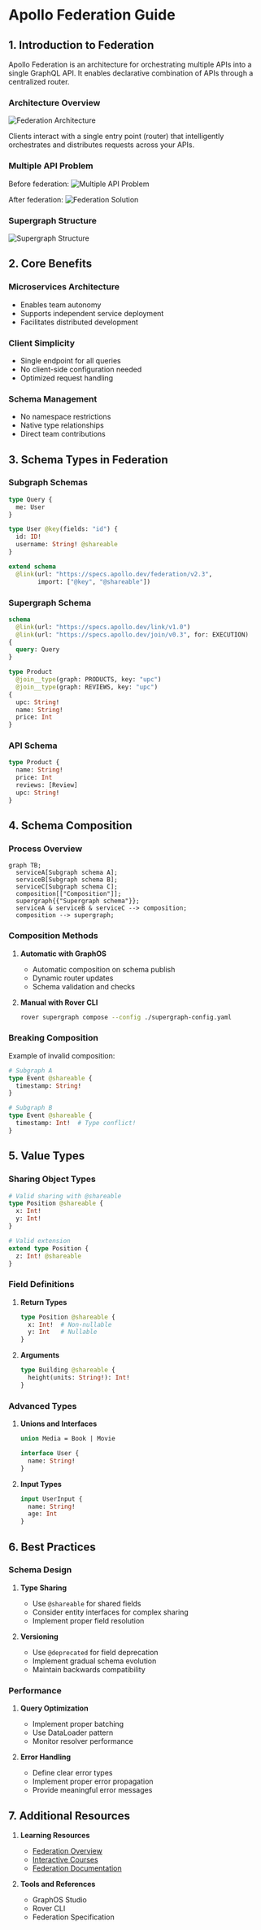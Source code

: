 # Apollo Federation Guide

## 1. Introduction to Federation

Apollo Federation is an architecture for orchestrating multiple APIs into a single GraphQL API. It enables declarative combination of APIs through a centralized router.

### Architecture Overview
![Federation Architecture](05f83e7ab4fa.svg)

Clients interact with a single entry point (router) that intelligently orchestrates and distributes requests across your APIs.

### Multiple API Problem
Before federation:
![Multiple API Problem](f6f318e46f27.svg)

After federation:
![Federation Solution](aa986cca7451.svg)

### Supergraph Structure
![Supergraph Structure](9b1dd879973a.svg)

## 2. Core Benefits

### Microservices Architecture
- Enables team autonomy
- Supports independent service deployment
- Facilitates distributed development

### Client Simplicity
- Single endpoint for all queries
- No client-side configuration needed
- Optimized request handling

### Schema Management
- No namespace restrictions
- Native type relationships
- Direct team contributions

## 3. Schema Types in Federation

### Subgraph Schemas
```graphql
type Query {
  me: User
}

type User @key(fields: "id") {
  id: ID!
  username: String! @shareable
}

extend schema
  @link(url: "https://specs.apollo.dev/federation/v2.3",
        import: ["@key", "@shareable"])
```

### Supergraph Schema
```graphql
schema
  @link(url: "https://specs.apollo.dev/link/v1.0")
  @link(url: "https://specs.apollo.dev/join/v0.3", for: EXECUTION)
{
  query: Query
}

type Product
  @join__type(graph: PRODUCTS, key: "upc")
  @join__type(graph: REVIEWS, key: "upc")
{
  upc: String!
  name: String!
  price: Int
}
```

### API Schema
```graphql
type Product {
  name: String!
  price: Int
  reviews: [Review]
  upc: String!
}
```

## 4. Schema Composition

### Process Overview
```mermaid
graph TB;
  serviceA[Subgraph schema A];
  serviceB[Subgraph schema B];
  serviceC[Subgraph schema C];
  composition[["Composition"]];
  supergraph{{"Supergraph schema"}};
  serviceA & serviceB & serviceC --> composition;
  composition --> supergraph;
```

### Composition Methods
1. **Automatic with GraphOS**
   - Automatic composition on schema publish
   - Dynamic router updates
   - Schema validation and checks

2. **Manual with Rover CLI**
   ```bash
   rover supergraph compose --config ./supergraph-config.yaml
   ```

### Breaking Composition
Example of invalid composition:
```graphql
# Subgraph A
type Event @shareable {
  timestamp: String!
}

# Subgraph B
type Event @shareable {
  timestamp: Int!  # Type conflict!
}
```

## 5. Value Types

### Sharing Object Types
```graphql
# Valid sharing with @shareable
type Position @shareable {
  x: Int!
  y: Int!
}

# Valid extension
extend type Position {
  z: Int! @shareable
}
```

### Field Definitions
1. **Return Types**
   ```graphql
   type Position @shareable {
     x: Int!  # Non-nullable
     y: Int   # Nullable
   }
   ```

2. **Arguments**
   ```graphql
   type Building @shareable {
     height(units: String!): Int!
   }
   ```

### Advanced Types
1. **Unions and Interfaces**
   ```graphql
   union Media = Book | Movie

   interface User {
     name: String!
   }
   ```

2. **Input Types**
   ```graphql
   input UserInput {
     name: String!
     age: Int
   }
   ```

## 6. Best Practices

### Schema Design
1. **Type Sharing**
   - Use `@shareable` for shared fields
   - Consider entity interfaces for complex sharing
   - Implement proper field resolution

2. **Versioning**
   - Use `@deprecated` for field deprecation
   - Implement gradual schema evolution
   - Maintain backwards compatibility

### Performance
1. **Query Optimization**
   - Implement proper batching
   - Use DataLoader pattern
   - Monitor resolver performance

2. **Error Handling**
   - Define clear error types
   - Implement proper error propagation
   - Provide meaningful error messages

## 7. Additional Resources

1. **Learning Resources**
   - [Federation Overview](https://graphql.com/learn/federated-architecture/)
   - [Interactive Courses](https://www.apollographql.com/tutorials/)
   - [Federation Documentation](https://www.apollographql.com/docs/federation/)

2. **Tools and References**
   - GraphOS Studio
   - Rover CLI
   - Federation Specification
